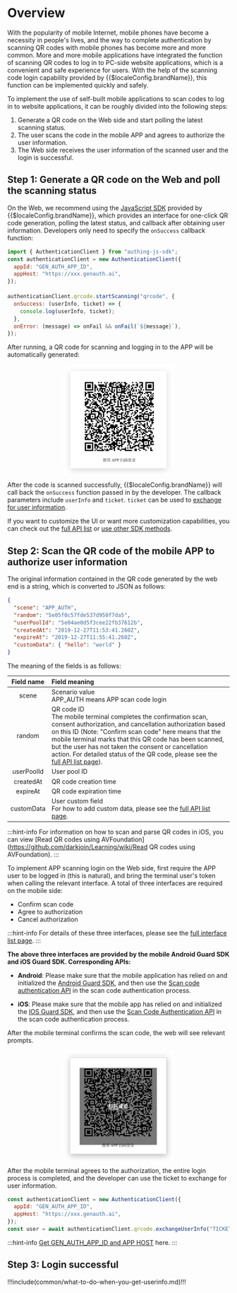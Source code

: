# Overview

<LastUpdated/>

With the popularity of mobile Internet, mobile phones have become a necessity in people's lives, and the way to complete authentication by scanning QR codes with mobile phones has become more and more common. More and more mobile applications have integrated the function of scanning QR codes to log in to PC-side website applications, which is a convenient and safe experience for users. With the help of the scanning code login capability provided by {{$localeConfig.brandName}}, this function can be implemented quickly and safely.

To implement the use of self-built mobile applications to scan codes to log in to website applications, it can be roughly divided into the following steps:

1. Generate a QR code on the Web side and start polling the latest scanning status.
2. The user scans the code in the mobile APP and agrees to authorize the user information.
3. The Web side receives the user information of the scanned user and the login is successful.

## Step 1: Generate a QR code on the Web and poll the scanning status

On the Web, we recommend using the [JavaScript SDK](/reference/sdk-for-node/authentication/QrCodeAuthenticationClient.md) provided by {{$localeConfig.brandName}}, which provides an interface for one-click QR code generation, polling the latest status, and callback after obtaining user information. Developers only need to specify the `onSuccess` callback function:

```js
import { AuthenticationClient } from "authing-js-sdk";
const authenticationClient = new AuthenticationClient({
  appId: "GEN_AUTH_APP_ID",
  appHost: "https://xxx.genauth.ai",
});

authenticationClient.qrcode.startScanning("qrcode", {
  onSuccess: (userInfo, ticket) => {
    console.log(userInfo, ticket);
  },
  onError: (message) => onFail && onFail(`${message}`),
});
```

After running, a QR code for scanning and logging in to the APP will be automatically generated:

<img src="../../images/qrcode.png" style="display:block;margin: 0 auto;" height="250">

After the code is scanned successfully, {{$localeConfig.brandName}} will call back the `onSuccess` function passed in by the developer. The callback parameters include `userInfo` and `ticket`. `ticket` can be used to [exchange for user information](./full-api-list.md#Use-ticket-to-exchange-for-user-information).

If you want to customize the UI or want more customization capabilities, you can check out the [full API list](./full-api-list.md) or [use other SDK methods](/reference/sdk-for-node/authentication/QrCodeAuthenticationClient.md).

## Step 2: Scan the QR code of the mobile APP to authorize user information

The original information contained in the QR code generated by the web end is a string, which is converted to JSON as follows:

```json
{
  "scene": "APP_AUTH",
  "random": "5e05f0c57fde537d950f7da5",
  "userPoolId": "5e04ae0d5f3cee22fb37612b",
  "createdAt": "2019-12-27T11:53:41.260Z",
  "expireAt": "2019-12-27T11:55:41.260Z",
  "customData": { "hello": "world" }
}
```

The meaning of the fields is as follows:

| Field name | Field meaning                                                                                                                                                                                                                                                                                                                                                                                                    |
| :--------: | :--------------------------------------------------------------------------------------------------------------------------------------------------------------------------------------------------------------------------------------------------------------------------------------------------------------------------------------------------------------------------------------------------------------- |
|   scene    | Scenario value</br>APP_AUTH means APP scan code login                                                                                                                                                                                                                                                                                                                                                            |
|   random   | QR code ID</br>The mobile terminal completes the confirmation scan, consent authorization, and cancellation authorization based on this ID (Note: "Confirm scan code" here means that the mobile terminal marks that this QR code has been scanned, but the user has not taken the consent or cancellation action. For detailed status of the QR code, please see the [full API list page](./full-api-list.md)). |
| userPoolId | User pool ID                                                                                                                                                                                                                                                                                                                                                                                                     |
| createdAt  | QR code creation time                                                                                                                                                                                                                                                                                                                                                                                            |
|  expireAt  | QR code expiration time                                                                                                                                                                                                                                                                                                                                                                                          |
| customData | User custom field</br>For how to add custom data, please see the [full API list page](./full-api-list.md).                                                                                                                                                                                                                                                                                                       |

:::hint-info
For information on how to scan and parse QR codes in iOS, you can view [Read QR codes using AVFoundation](https://github.com/darkjoin/Learning/wiki/Read QR codes using AVFoundation).
:::

To implement APP scanning login on the Web side, first require the APP user to be logged in (this is natural), and bring the terminal user's token when calling the relevant interface. A total of three interfaces are required on the mobile side:

- Confirm scan code
- Agree to authorization
- Cancel authorization

:::hint-info
For details of these three interfaces, please see the [full interface list page](./full-api-list.md).
:::

**The above three interfaces are provided by the mobile Android Guard SDK and iOS Guard SDK. Corresponding APIs:**

- **Android**: Please make sure that the mobile application has relied on and initialized the [Android Guard SDK](https://docs.genauth.ai/reference/sdk-for-android/), and then use the [Scan code authentication API](https://docs.genauth.ai/reference/sdk-for-android/apis/scan/) in the scan code authentication process.

- **iOS**: Please make sure that the mobile app has relied on and initialized the [IOS Guard SDK](https://docs.genauth.ai/reference/sdk-for-ios/), and then use the [Scan Code Authentication API](https://docs.genauth.ai/reference/sdk-for-ios/apis/scan/) in the scan code authentication process.

After the mobile terminal confirms the scan code, the web will see relevant prompts.

<img src="../../images/qrcodeSuccess.png" style="display:block;margin: 0 auto;" height="250">

After the mobile terminal agrees to the authorization, the entire login process is completed, and the developer can use the ticket to exchange for user information.

```javascript
const authenticationClient = new AuthenticationClient({
  appId: "GEN_AUTH_APP_ID",
  appHost: "https://xxx.genauth.ai",
});
const user = await authenticationClient.qrcode.exchangeUserInfo("TICKET");
```

:::hint-info
[Get GEN_AUTH_APP_ID and APP HOST](https://docs.genauth.ai/guides/app-new/create-app/app-configuration.html) here.
:::

## Step 3: Login successful

!!!include(common/what-to-do-when-you-get-userinfo.md)!!!
